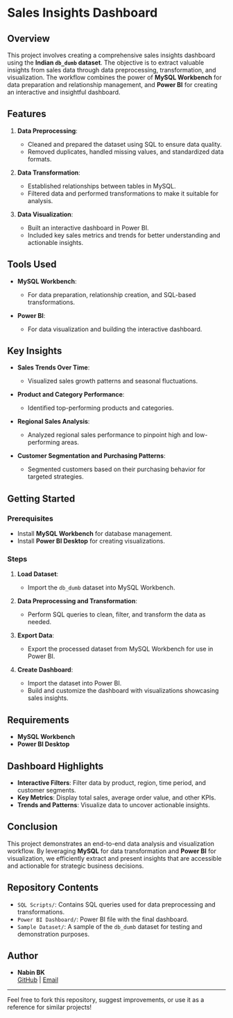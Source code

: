 # Sales Insights Dashboard

## Overview
This project involves creating a comprehensive sales insights dashboard using the **Indian `db_dumb` dataset**. The objective is to extract valuable insights from sales data through data preprocessing, transformation, and visualization. The workflow combines the power of **MySQL Workbench** for data preparation and relationship management, and **Power BI** for creating an interactive and insightful dashboard.

## Features

1. **Data Preprocessing**: 
   - Cleaned and prepared the dataset using SQL to ensure data quality.
   - Removed duplicates, handled missing values, and standardized data formats.

2. **Data Transformation**:
   - Established relationships between tables in MySQL.
   - Filtered data and performed transformations to make it suitable for analysis.

3. **Data Visualization**:
   - Built an interactive dashboard in Power BI.
   - Included key sales metrics and trends for better understanding and actionable insights.

## Tools Used

- **MySQL Workbench**:
  - For data preparation, relationship creation, and SQL-based transformations.

- **Power BI**:
  - For data visualization and building the interactive dashboard.

## Key Insights

- **Sales Trends Over Time**:
  - Visualized sales growth patterns and seasonal fluctuations.

- **Product and Category Performance**:
  - Identified top-performing products and categories.

- **Regional Sales Analysis**:
  - Analyzed regional sales performance to pinpoint high and low-performing areas.

- **Customer Segmentation and Purchasing Patterns**:
  - Segmented customers based on their purchasing behavior for targeted strategies.

## Getting Started

### Prerequisites

- Install **MySQL Workbench** for database management.
- Install **Power BI Desktop** for creating visualizations.

### Steps

1. **Load Dataset**:
   - Import the `db_dumb` dataset into MySQL Workbench.

2. **Data Preprocessing and Transformation**:
   - Perform SQL queries to clean, filter, and transform the data as needed.

3. **Export Data**:
   - Export the processed dataset from MySQL Workbench for use in Power BI.

4. **Create Dashboard**:
   - Import the dataset into Power BI.
   - Build and customize the dashboard with visualizations showcasing sales insights.

## Requirements

- **MySQL Workbench**
- **Power BI Desktop**

## Dashboard Highlights

- **Interactive Filters**: Filter data by product, region, time period, and customer segments.
- **Key Metrics**: Display total sales, average order value, and other KPIs.
- **Trends and Patterns**: Visualize data to uncover actionable insights.

## Conclusion

This project demonstrates an end-to-end data analysis and visualization workflow. By leveraging **MySQL** for data transformation and **Power BI** for visualization, we efficiently extract and present insights that are accessible and actionable for strategic business decisions.

## Repository Contents

- `SQL Scripts/`: Contains SQL queries used for data preprocessing and transformations.
- `Power BI Dashboard/`: Power BI file with the final dashboard.
- `Sample Dataset/`: A sample of the `db_dumb` dataset for testing and demonstration purposes.

## Author
- **Nabin BK**  
  [GitHub](https://github.com/bknaveen) | [Email](mailto:bknabin11@gmail.com)

---

Feel free to fork this repository, suggest improvements, or use it as a reference for similar projects!
